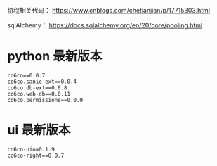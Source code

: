 协程相关代码：
https://www.cnblogs.com/chetianjian/p/17715303.html

sqlAlchemy：
https://docs.sqlalchemy.org/en/20/core/pooling.html

# python 最新版本
```
co6co==0.0.7
co6co.sanic-ext==0.0.4
co6co.db-ext==0.0.8
co6co.web-db==0.0.11
co6co.permissions==0.0.9

```

# ui 最新版本
```
co6co-ui==0.1.9 
co6co-right==0.0.7

```


